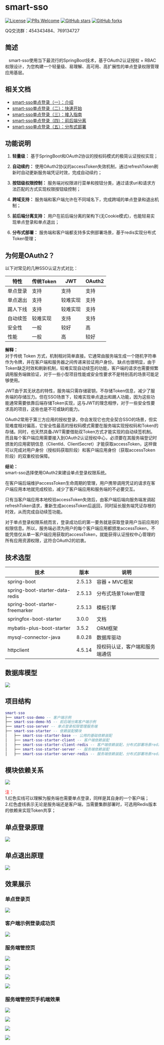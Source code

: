 # smart-sso
[![License](https://img.shields.io/badge/license-MIT-blue.svg)](http://opensource.org/licenses/MIT)
[![PRs Welcome](https://img.shields.io/badge/PRs-welcome-brightgreen.svg)](https://github.com/a466350665/smart-sso/pulls)
[![GitHub stars](https://img.shields.io/github/stars/a466350665/smart-sso.svg?style=social&label=Stars)](https://github.com/a466350665/smart-sso)
[![GitHub forks](https://img.shields.io/github/forks/a466350665/smart-sso.svg?style=social&label=Fork)](https://github.com/a466350665/smart-sso)

QQ交流群：454343484、769134727

## 简述
    smart-sso使用当下最流行的SpringBoot技术，基于OAuth2认证授权 + RBAC权限设计，为您构建一个轻量级、易理解、高可用、高扩展性的单点登录权限管理应用基层。

## 相关文档
- [smart-sso单点登录（一）：介绍](https://blog.csdn.net/a466350665/article/details/54140411)
- [smart-sso单点登录（二）：快速开始](https://blog.csdn.net/a466350665/article/details/79628553)
- [smart-sso单点登录（三）：接入指南](https://blog.csdn.net/a466350665/article/details/139736085)
- [smart-sso单点登录（四）：前后端分离](https://blog.csdn.net/a466350665/article/details/109742638)
- [smart-sso单点登录（五）：分布式部署](https://blog.csdn.net/a466350665/article/details/109388429)

## 功能说明

1. **轻量级：** 基于SpringBoot和OAuth2协议的授权码模式的极简认证授权实现；

2. **自动续约：** 使用OAuth2协议的accessToken失效机制，通过refreshToken刷新时自动更新服务端凭证时效，完成自动续约；

3. **按钮级权限控制：** 服务端对权限进行菜单和按钮分类，通过请求uri和请求方法匹配的方式实现权限按钮级控制；

4. **跨域支持：** 服务端和客户端允许在不同域名下，完成跨域的单点登录和退出机制；

5. **前后端分离支持：** 用户在前后端分离的架构下(无Cookie模式)，也能轻易实现单点登录和单点退出；

6. **分布式部署：** 服务端和客户端都支持多实例部署场景，基于redis实现分布式Token管理；

## 为何是OAuth2？

以下对常见的几种SSO认证方式对比：

| 特性               | 传统Token       | JWT                | OAuth2             |
|------------------|-----------------|--------------------|--------------------|
| 单点登录         | 支持            | 支持               | 支持               |
| 单点退出         | 支持            | 较难实现               | 支持               |
| 踢人下线         | 支持            | 较难实现               | 支持               |
| 自动续签         | 较难实现           | 支持                |支持|
| 安全性           | 一般              | 较好          | 高        |
| 性能             | 一般               | 高            | 较好      |

**解释：**   
对于传统 Token 方式，机制相对简单直接。它通常由服务端生成一个随机字符串作为令牌，并在客户端和服务器之间传递来验证用户身份。
缺点也很明显，由于Token缺乏时效和刷新机制，较难实现自动续签的功能，客户端的请求也需要频繁调用服务端做验证，对于一些小型项目性能或安全性要求不是特别高的场景可能足够使用。


JWT由于其无状态的特性，服务端只需存储密钥，不存储Token信息，减少了服务端的存储压力。但在SSO场景下，较难实现单点退出和踢人功能，因为这些功能通常需要依靠后端存储Token实现，这与JWT的理念相悖，对于一些安全性要求高的项目，这些也是不可或缺的能力。


OAuth2常用于第三方应用的授权登录，你会发现它也完全契合SSO的场景，但实现难度相对偏高，它安全性最高的授权码模式需要在服务端实现授权码和Token的存储。同时，也天然具备JWT需要借助双Token方式才能实现的自动续签机制。而且每个客户端应用需要接入到OAuth2认证授权中心，必须要在其服务端登记时颁发的应用密钥信息（ClientId、ClientSecret）才能获取accessToken，这样做可以完成对用户身份（授权码获取阶段）和客户端应用身份（获取accessToken阶段）的双重校验保障。

**结论：**   
smart-sso选择使用OAuth2来建设单点登录权限系统。

在客户端后端维护accessToken生命周期的管理，用户携带调用凭证的请求在客户端应用本地就完成校验，减少了客户端应用和服务端的不必要交互。

只有当客户端应用本地校验accessToken失效后，由客户端后端向服务端发调起refreshToken请求，重新生成accessToken后返回，同时延长服务端凭证存根的时效，从而完成自动续签功能。

对于单点登录权限系统而言，登录成功后的第一要务就是获取登录用户当前应用的权限信息。所以，服务端必须为用户的每个客户端应用都颁发accessToken，不能凭借仅从单一客户端应用获取的accessToken，就能获得认证授权中心管理的所有应用资源权限，这符合OAuth2的初衷。

## 技术选型

| 技术                   | 版本    | 说明             |
| ---------------------- | ------- | ---------------- |
| spring-boot             | 2.5.13   | 容器 + MVC框架     |
| spring-boot-starter-data-redis    | 2.5.13   | 分布式场景Token管理  |
| spring-boot-starter-freemarker | 2.5.13   | 模板引擎  |
| springfox-boot-starter      | 3.0.0   | 文档     |
| mybatis-plus-boot-starter           | 3.5.2   | ORM框架  |
| mysql-connector-java    | 8.0.28   | 数据库驱动  |
| httpclient    | 4.5.14   | 授权码认证，客户端和服务端通信  |

## 数据库模型
![](./images/smart-sso-pdm.jpg)

## 项目结构

```lua
smart-sso
├── smart-sso-demo -- 客户端示例
├── smart-sso-demo-h5 -- 前后端分离客户端示例
├── smart-sso-server -- 单点登录权限管理服务端
├── smart-sso-starter -- 依赖装配模块
│   ├── smart-sso-starter-base -- 公用的基础依赖装配
│   ├── smart-sso-starter-client -- 客户端依赖装配
│   ├── smart-sso-starter-client-redis -- 客户端依赖装配，分布式部署场景redis支持
│   ├── smart-sso-starter-server -- 服务端依赖装配
│   ├── smart-sso-starter-server-redis -- 服务端依赖装配，分布式部署场景redis支持
```

## 模块依赖关系

![](./images/smart-sso.png)

<font color="red">注：</font>  
1.红色实线可以理解为服务端也需要单点登录，同样是其自身的一个客户端；  
2.红色虚线表示无论是服务端还是客户端，当需要集群部署时，可选用Redis版本的依赖来实现Token共享；

## 单点登录原理
![](./images/smart-sso-login.png)


## 单点退出原理
![](./images/smart-sso-logout.png)


## 效果展示
### 单点登录页
![](./images/img1.png)

### 客户端示例登录成功页
![](./images/img2.png)

### 服务端管控页
![](./images/img3.png)

![](./images/img4.png)

![](./images/img5.png)

![](./images/img6.png)

### 服务端管控页手机端效果
![](./images/img10.jpg)

![](./images/img11.jpg)

![](./images/img12.jpg)

![](./images/img13.jpg)